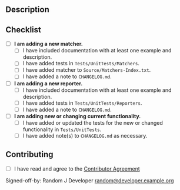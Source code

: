 <!--- Briefly describe your changes in the area below. Mention any issues this PR closes. -->

## Description
<!--- If necessary, go into depth of what this pull request is doing. -->

## Checklist
<!--- Go over all the following points, and put an `x` in all the boxes that apply. -->
<!--- Feel free to remove whole sections, not points within the sections, that do not apply -->
<!--- If you're unsure about any of these, don't hesitate to ask. We're here to help! -->

- [ ] **I am adding a new matcher.**
  - [ ] I have included documentation with at least one example and description.
  - [ ] I have added tests in `Tests/UnitTests/Matchers`.
  - [ ] I have added matcher to `Source/Matchers-Index.txt`.
  - [ ] I have added a note to `CHANGELOG.md`.

- [ ] **I am adding a new reporter.**
  - [ ] I have included documentation with at least one example and description.
  - [ ] I have added tests in `Tests/UnitTests/Reporters`.
  - [ ] I have added a note to `CHANGELOG.md`.

- [ ] **I am adding new or changing current functionality.**
  - [ ] I have added or updated the tests for the new or changed functionality in `Tests/UnitTests`.
  - [ ] I have added note(s) to `CHANGELOG.md` as necessary.

## Contributing

- [ ] I have read and agree to the [Contributor Agreement](https://github.com/sassoftware/jsl-hamcrest/blob/master/ContributorAgreement.txt)

<!--- Replace your name and e-mail below -->
Signed-off-by: Random J Developer <random@developer.example.org>
